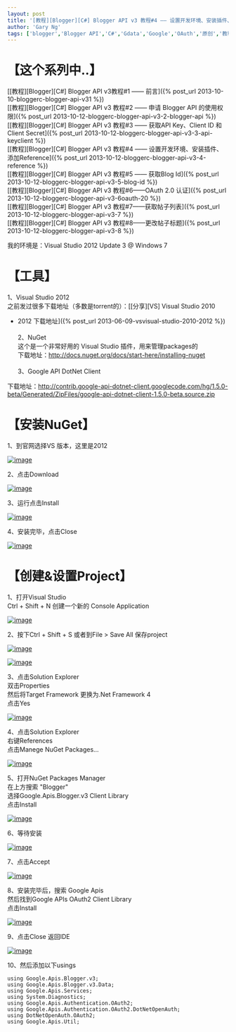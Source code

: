 ```yaml
---
layout: post
title: '[教程][Blogger][C#] Blogger API v3 教程#4 —— 设置开发环境、安装插件、添加Reference'
author: 'Gary Ng'
tags: ['blogger','Blogger API','C#','Gdata','Google','OAuth','原创','教程']
---
```


# 【这个系列中..】

[[教程][Blogger][C\#] Blogger API v3教程\#1 ——
前言]({% post_url 2013-10-10-bloggerc-blogger-api-v31 %})  
 [[教程][Blogger][C\#] Blogger API v3 教程\#2 —— 申请 Blogger API
的使用权限]({% post_url 2013-10-12-bloggerc-blogger-api-v3-2-blogger-api %})  
 [[教程][Blogger][C\#] Blogger API v3 教程\#3 —— 获取API Key、Client ID
和 Client
Secret]({% post_url 2013-10-12-bloggerc-blogger-api-v3-3-api-keyclient %})  
 [[教程][Blogger][C\#] Blogger API v3 教程\#4 ——
设置开发环境、安装插件、添加Reference]({% post_url 2013-10-12-bloggerc-blogger-api-v3-4-reference %})  
 [[教程][Blogger][C\#] Blogger API v3 教程\#5 —— 获取Blog
Id]({% post_url 2013-10-12-bloggerc-blogger-api-v3-5-blog-id %})  
 [[教程][Blogger][C\#] Blogger API v3 教程\#6——OAuth 2.0
认证]({% post_url 2013-10-12-bloggerc-blogger-api-v3-6oauth-20 %})  
 [[教程][Blogger][C\#] Blogger API v3
教程\#7——获取帖子列表]({% post_url 2013-10-12-bloggerc-blogger-api-v3-7 %})  
 [[教程][Blogger][C\#] Blogger API v3
教程\#8——更改帖子标题]({% post_url 2013-10-12-bloggerc-blogger-api-v3-8 %})
 
  
 我的环境是：Visual Studio 2012 Update 3 @ Windows 7  

# 【工具】

1、Visual Studio 2012  
 之前发过很多下载地址（多数是torrent的）：[[分享][VS] Visual Studio 2010
+ 2012
下载地址]({% post_url 2013-06-09-vsvisual-studio-2010-2012 %})  
    
 2、NuGet  
 这个是一个非常好用的 Visual Studio 插件，用来管理packages的  
 下载地址：<http://docs.nuget.org/docs/start-here/installing-nuget>  
    
 3、Google API DotNet Client  

下载地址：<http://contrib.google-api-dotnet-client.googlecode.com/hg/1.5.0-beta/Generated/ZipFiles/google-api-dotnet-client-1.5.0-beta.source.zip>  
  

# 【安装NuGet】

1、到官网选择VS 版本，这里是2012  

[![image](http://lh6.ggpht.com/-A9ma6MXVB94/Ula2uAWfhwI/AAAAAAAAE7o/gQvkVo1q3Mg/image_thumb.png?imgmax=800 "image")](http://lh5.ggpht.com/-7dzPIKaOm1o/Ula2tBQ-Z9I/AAAAAAAAE7g/hwqUNHCTCoU/s1600-h/image%25255B2%25255D.png)  
  
 2、点击Download  

[![image](http://lh5.ggpht.com/-Wxg3HAAk984/Ula2vVEdlrI/AAAAAAAAE74/qBi0iAkLBoo/image_thumb%25255B1%25255D.png?imgmax=800 "image")](http://lh6.ggpht.com/-em_nKHHFr40/Ula2uvltMlI/AAAAAAAAE7w/K2NZQ-UJSQs/s1600-h/image%25255B5%25255D.png)  
  
 3、运行点击Install  

[![image](http://lh4.ggpht.com/-3b3Ajl6dv_0/Ula2wrIH-HI/AAAAAAAAE8I/kacgewwW0ug/image_thumb%25255B2%25255D.png?imgmax=800 "image")](http://lh6.ggpht.com/-o-5RXtkbA6M/Ula2v8qQNkI/AAAAAAAAE8A/rejZCjwpjsU/s1600-h/image%25255B8%25255D.png)  
  
 4、安装完毕，点击Close  

[![image](http://lh6.ggpht.com/-hy0APOgeP98/Ula2x8RAKVI/AAAAAAAAE8Y/ZrzXvrZRjts/image_thumb%25255B3%25255D.png?imgmax=800 "image")](http://lh5.ggpht.com/-xxlCIJ_ngVc/Ula2xCnC7kI/AAAAAAAAE8Q/QEoS5wYe0Pw/s1600-h/image%25255B11%25255D.png)  
  

# 【创建&设置Project】

1、打开Visual Studio  
 Ctrl + Shift + N 创建一个新的 Console Application  

[![image](http://lh5.ggpht.com/-iid6AtjWloE/Ula2zyrTvLI/AAAAAAAAE8o/UCZ0_qtbMxs/image_thumb%25255B4%25255D.png?imgmax=800 "image")](http://lh6.ggpht.com/-FALHZzyUKPg/Ula2zMFTAnI/AAAAAAAAE8g/BnbaT4BvUcA/s1600-h/image%25255B14%25255D.png)  
  
 2、按下Ctrl + Shift + S 或者到File \> Save All 保存project  

[![image](http://lh4.ggpht.com/-88pjTm2lM2o/UldanKFYrOI/AAAAAAAAFDU/6pYbjL_bCys/image_thumb%25255B17%25255D.png?imgmax=800 "image")](http://lh4.ggpht.com/-hKUDUtcmLUY/Uldamk-e1DI/AAAAAAAAFDM/SHFY-AK63A8/s1600-h/image%25255B55%25255D.png)  
  

[![image](http://lh4.ggpht.com/-NTbfz31u5fU/Uldaoc3Hz7I/AAAAAAAAFDk/_ZPbjLm9ZcY/image_thumb%25255B18%25255D.png?imgmax=800 "image")](http://lh5.ggpht.com/-rz7M4XtpynA/Uldan7WCE-I/AAAAAAAAFDc/dXwwLcf4sTk/s1600-h/image%25255B56%25255D.png)  
  
 3、点击Solution Explorer  
 双击Properties  
 然后将Target Framework 更换为.Net Framework 4  
 点击Yes  

[![image](http://lh5.ggpht.com/-Rvo0mQ7PU9Y/Uldapyze9iI/AAAAAAAAFD0/I1uKVqA6QF0/image_thumb%25255B19%25255D.png?imgmax=800 "image")](http://lh4.ggpht.com/-mlkEImrLdzU/UldapZdrbeI/AAAAAAAAFDs/PAZN-OPLSGU/s1600-h/image%25255B59%25255D.png)  
  
  
 4、点击Solution Explorer  
 右键References  
 点击Manege NuGet Packages…  

[![image](http://lh3.ggpht.com/-pkMFHNzLEFc/Ula21OPgXCI/AAAAAAAAE84/fvF-uVqtabY/image_thumb%25255B5%25255D.png?imgmax=800 "image")](http://lh4.ggpht.com/-UwVgChVNgEg/Ula20R1gghI/AAAAAAAAE8w/rky2LIIcomM/s1600-h/image%25255B17%25255D.png)  
  
  
 5、打开NuGet Packages Manager  
 在上方搜索 "Blogger"  
 选择Google.Apis.Blogger.v3 Client Library  
 点击Install  

[![image](http://lh3.ggpht.com/-43o-80B9yxE/Ula26gmSAkI/AAAAAAAAE94/5pWwVXSui0A/image_thumb%25255B9%25255D.png?imgmax=800 "image")](http://lh5.ggpht.com/-_DM-SwL3UlA/Ula254BfA1I/AAAAAAAAE9w/LiTuNJ7LagM/s1600-h/image%25255B29%25255D.png)  
  
 6、等待安装  

[![image](http://lh3.ggpht.com/-WgUGQKvTffY/Ula27_LJjwI/AAAAAAAAE-I/Fr7vEx_2tOg/image_thumb%25255B11%25255D.png?imgmax=800 "image")](http://lh4.ggpht.com/-9ZInQKRf42k/Ula27eCwmFI/AAAAAAAAE-A/GlDlFVtn7Q8/s1600-h/image%25255B35%25255D.png)  
  
 7、点击Accept  

[![image](http://lh3.ggpht.com/-1auw0uT7kK0/Ula29LAsv2I/AAAAAAAAE-Y/DjfSmQsoihg/image_thumb%25255B13%25255D.png?imgmax=800 "image")](http://lh3.ggpht.com/-hJ-KeA-VcA8/Ula28YSTrXI/AAAAAAAAE-Q/AVEsuBUJ54k/s1600-h/image%25255B41%25255D.png)  
  
 8、安装完毕后，搜索 Google Apis  
 然后找到Google APIs OAuth2 Client Library  
 点击Install  

[![image](http://lh3.ggpht.com/-uwxr_gcn1vU/Ula2-jrqR1I/AAAAAAAAE-o/irRGTvCk5d0/image_thumb%25255B14%25255D.png?imgmax=800 "image")](http://lh3.ggpht.com/-wRMrzjyZ_pE/Ula2934VOKI/AAAAAAAAE-g/ZFMlWd2-Tk0/s1600-h/image%25255B44%25255D.png)  
  
 9、点击Close 返回IDE  

[![image](http://lh6.ggpht.com/-ACYkaxyzJqE/Ula3AKODjMI/AAAAAAAAE-4/BX4SsJq-lIE/image_thumb%25255B15%25255D.png?imgmax=800 "image")](http://lh4.ggpht.com/-ByQ3uPpJ1nk/Ula2_UocohI/AAAAAAAAE-w/INeLxZJyrr4/s1600-h/image%25255B47%25255D.png)  
  
 10、然后添加以下usings  

    using Google.Apis.Blogger.v3;
    using Google.Apis.Blogger.v3.Data;
    using Google.Apis.Services;
    using System.Diagnostics;
    using Google.Apis.Authentication.OAuth2;
    using Google.Apis.Authentication.OAuth2.DotNetOpenAuth;
    using DotNetOpenAuth.OAuth2;
    using Google.Apis.Util;

     

  
  
  
  
  
  
  

